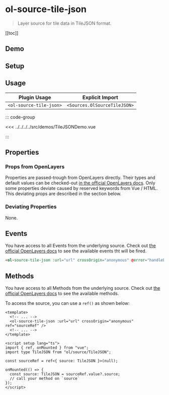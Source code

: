 # ol-source-tile-json

> Layer source for tile data in TileJSON format.

[[toc]]

## Demo

<script setup>
import TileJSONDemo from "@demos/TileJSONDemo.vue"
</script>

<ClientOnly>
<TileJSONDemo />
</ClientOnly>

## Setup

<!--@include: ../../sources.plugin.md-->

## Usage

| Plugin Usage            |       Explicit Import        |
|-------------------------|:----------------------------:|
| `<ol-source-tile-json>` | `<Sources.OlSourceTileJSON>` |

::: code-group

<<< ../../../../src/demos/TileJSONDemo.vue

:::

## Properties

### Props from OpenLayers

Properties are passed-trough from OpenLayers directly.
Their types and default values can be checked-out [in the official OpenLayers docs](https://openlayers.org/en/latest/apidoc/module-ol_source_TileJSON-TileJSON.html).
Only some properties deviate caused by reserved keywords from Vue / HTML.
This deviating props are described in the section below.

### Deviating Properties

None.

## Events

You have access to all Events from the underlying source.
Check out [the official OpenLayers docs](https://openlayers.org/en/latest/apidoc/module-ol_source_TileJSON-TileJSON.html) to see the available events tht will be fired.

```html
<ol-source-tile-json :url="url" crossOrigin="anonymous" @error="handleEvent" />
```

## Methods

You have access to all Methods from the underlying source.
Check out [the official OpenLayers docs](https://openlayers.org/en/latest/apidoc/module-ol_source_TileJSON-TileJSON.html) to see the available methods.

To access the source, you can use a `ref()` as shown below:

```vue
<template>
  <!-- ... -->
  <ol-source-tile-json :url="url" crossOrigin="anonymous" ref="sourceRef" />
  <!-- ... -->
</template>

<script setup lang="ts">
import { ref, onMounted } from "vue";
import type TileJSON from "ol/source/TileJSON";

const sourceRef = ref<{ source: TileJSON }>(null);

onMounted(() => {
  const source: TileJSON = sourceRef.value?.source;
  // call your method on `source`
});
</script>
```
